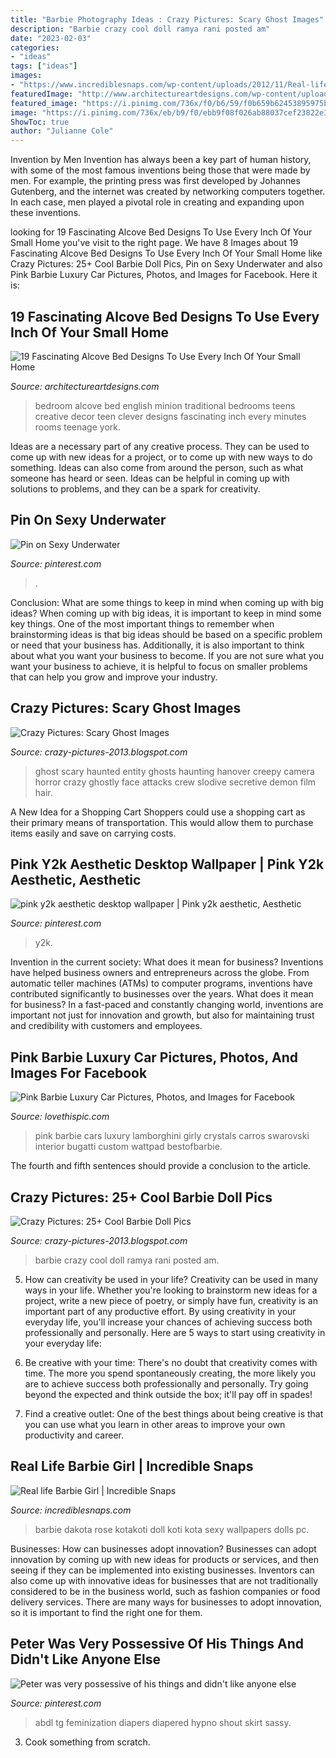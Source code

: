 ```yaml
---
title: "Barbie Photography Ideas : Crazy Pictures: Scary Ghost Images"
description: "Barbie crazy cool doll ramya rani posted am"
date: "2023-02-03"
categories:
- "ideas"
tags: ["ideas"]
images:
- "https://www.incrediblesnaps.com/wp-content/uploads/2012/11/Real-life-Barbie-Girl-10.jpg"
featuredImage: "http://www.architectureartdesigns.com/wp-content/uploads/2016/07/18-13.jpg"
featured_image: "https://i.pinimg.com/736x/f0/b6/59/f0b659b62453895975bc2784026f9979.jpg"
image: "https://i.pinimg.com/736x/eb/b9/f0/ebb9f08f026ab88037cef23822e34bb1.jpg"
ShowToc: true
author: "Julianne Cole"
---
```



Invention by Men
Invention has always been a key part of human history, with some of the most famous inventions being those that were made by men. For example, the printing press was first developed by Johannes Gutenberg, and the internet was created by networking computers together. In each case, men played a pivotal role in creating and expanding upon these inventions.

	

		
looking for 19 Fascinating Alcove Bed Designs To Use Every Inch Of Your Small Home you've visit to the right page. We have 8 Images about 19 Fascinating Alcove Bed Designs To Use Every Inch Of Your Small Home like Crazy Pictures: 25+ Cool Barbie Doll Pics, Pin on Sexy Underwater and also Pink Barbie Luxury Car Pictures, Photos, and Images for Facebook. Here it is:
		
    
## 19 Fascinating Alcove Bed Designs To Use Every Inch Of Your Small Home

<img loading=lazy src="http://www.architectureartdesigns.com/wp-content/uploads/2016/07/18-13.jpg" onerror="this.onerror=null;this.src='https://tse2.mm.bing.net/th?id=OIP.9z4l2WQIE9v0XSScW1MUWQHaFj&amp;pid=15.1';" alt="19 Fascinating Alcove Bed Designs To Use Every Inch Of Your Small Home">

_Source: architectureartdesigns.com_

>bedroom alcove bed english minion traditional bedrooms teens creative decor teen clever designs fascinating inch every minutes rooms teenage york. 

	

Ideas are a necessary part of any creative process. They can be used to come up with new ideas for a project, or to come up with new ways to do something. Ideas can also come from around the person, such as what someone has heard or seen. Ideas can be helpful in coming up with solutions to problems, and they can be a spark for creativity.

    
## Pin On Sexy Underwater

<img loading=lazy src="https://i.pinimg.com/736x/f0/b6/59/f0b659b62453895975bc2784026f9979.jpg" onerror="this.onerror=null;this.src='https://tse4.mm.bing.net/th?id=OIP.UFGtsIJSkJQhKFN0TKc4PgHaIc&amp;pid=15.1';" alt="Pin on Sexy Underwater">

_Source: pinterest.com_

>. 

	

Conclusion: What are some things to keep in mind when coming up with big ideas?
When coming up with big ideas, it is important to keep in mind some key things. One of the most important things to remember when brainstorming ideas is that big ideas should be based on a specific problem or need that your business has. Additionally, it is also important to think about what you want your business to become. If you are not sure what you want your business to achieve, it is helpful to focus on smaller problems that can help you grow and improve your industry.

    
## Crazy Pictures: Scary Ghost Images

<img loading=lazy src="https://1.bp.blogspot.com/-OTBXUOw8CdI/UNwvTePhpjI/AAAAAAABCKU/8Gez3wmOH94/s1600/ghost.jpg" onerror="this.onerror=null;this.src='https://tse3.mm.bing.net/th?id=OIP.QgaKK6IB3Z81uQZABid2WwHaFL&amp;pid=15.1';" alt="Crazy Pictures: Scary Ghost Images">

_Source: crazy-pictures-2013.blogspot.com_

>ghost scary haunted entity ghosts haunting hanover creepy camera horror crazy ghostly face attacks crew slodive secretive demon film hair. 

	

A New Idea for a Shopping Cart
Shoppers could use a shopping cart as their primary means of transportation. This would allow them to purchase items easily and save on carrying costs.

    
## Pink Y2k Aesthetic Desktop Wallpaper | Pink Y2k Aesthetic, Aesthetic

<img loading=lazy src="https://i.pinimg.com/736x/eb/b9/f0/ebb9f08f026ab88037cef23822e34bb1.jpg" onerror="this.onerror=null;this.src='https://tse1.mm.bing.net/th?id=OIP.TW14zrBIEr4aqlFFKUpirwHaEK&amp;pid=15.1';" alt="pink y2k aesthetic desktop wallpaper | Pink y2k aesthetic, Aesthetic">

_Source: pinterest.com_

>y2k. 

	

Invention in the current society: What does it mean for business?
Inventions have helped business owners and entrepreneurs across the globe. From automatic teller machines (ATMs) to computer programs, inventions have contributed significantly to businesses over the years. What does it mean for business? In a fast-paced and constantly changing world, inventions are important not just for innovation and growth, but also for maintaining trust and credibility with customers and employees.

    
## Pink Barbie Luxury Car Pictures, Photos, And Images For Facebook

<img loading=lazy src="http://www.lovethispic.com/uploaded_images/306814-Pink-Barbie-Luxury-Car.jpg" onerror="this.onerror=null;this.src='https://tse2.mm.bing.net/th?id=OIP.s_RQFBMATn4ksegDXxMfjAHaGs&amp;pid=15.1';" alt="Pink Barbie Luxury Car Pictures, Photos, and Images for Facebook">

_Source: lovethispic.com_

>pink barbie cars luxury lamborghini girly crystals carros swarovski interior bugatti custom wattpad bestofbarbie. 

	

The fourth and fifth sentences should provide a conclusion to the article.

    
## Crazy Pictures: 25+ Cool Barbie Doll Pics

<img loading=lazy src="http://3.bp.blogspot.com/-68Iod0ZDZYU/UN64JnhKslI/AAAAAAABDzQ/72uVbDClSQg/s1600/a32eb13b3566cfe3514baf2543267907-d3dgx1f.jpg" onerror="this.onerror=null;this.src='https://tse4.mm.bing.net/th?id=OIP.cGPTxrjj_3MotXwwutZrEwHaKf&amp;pid=15.1';" alt="Crazy Pictures: 25+ Cool Barbie Doll Pics">

_Source: crazy-pictures-2013.blogspot.com_

>barbie crazy cool doll ramya rani posted am. 

	

5. How can creativity be used in your life?
Creativity can be used in many ways in your life. Whether you're looking to brainstorm new ideas for a project, write a new piece of poetry, or simply have fun, creativity is an important part of any productive effort. By using creativity in your everyday life, you'll increase your chances of achieving success both professionally and personally. Here are 5 ways to start using creativity in your everyday life:
1. Be creative with your time: There's no doubt that creativity comes with time. The more you spend spontaneously creating, the more likely you are to achieve success both professionally and personally. Try going beyond the expected and think outside the box; it'll pay off in spades!

2. Find a creative outlet: One of the best things about being creative is that you can use what you learn in other areas to improve your own productivity and career.

    
## Real Life Barbie Girl | Incredible Snaps

<img loading=lazy src="https://www.incrediblesnaps.com/wp-content/uploads/2012/11/Real-life-Barbie-Girl-10.jpg" onerror="this.onerror=null;this.src='https://tse2.mm.bing.net/th?id=OIP.3RKkPee9ZxWUlm-S1qCJcwHaLW&amp;pid=15.1';" alt="Real life Barbie Girl | Incredible Snaps">

_Source: incrediblesnaps.com_

>barbie dakota rose kotakoti doll koti kota sexy wallpapers dolls pc. 

	

Businesses: How can businesses adopt innovation?
Businesses can adopt innovation by coming up with new ideas for products or services, and then seeing if they can be implemented into existing businesses. Inventors can also come up with innovative ideas for businesses that are not traditionally considered to be in the business world, such as fashion companies or food delivery services. There are many ways for businesses to adopt innovation, so it is important to find the right one for them.

    
## Peter Was Very Possessive Of His Things And Didn&#039;t Like Anyone Else

<img loading=lazy src="https://i.pinimg.com/736x/7b/ea/12/7bea12652c3d49d885d9c0e3eb2787a2--sissy-boy-diapers.jpg" onerror="this.onerror=null;this.src='https://tse4.mm.bing.net/th?id=OIP.tY2C2D6gF0L_lfkS4UyT0AHaJs&amp;pid=15.1';" alt="Peter was very possessive of his things and didn&#039;t like anyone else">

_Source: pinterest.com_

>abdl tg feminization diapers diapered hypno shout skirt sassy. 

	

3. Cook something from scratch.

